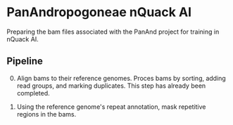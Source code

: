 # PanAndropogoneae nQuack AI

Preparing the bam files associated with the PanAnd project for training in nQuack AI.

## Pipeline

0. Align bams to their reference genomes. Proces bams by sorting, adding read groups, and marking duplicates. This step has already been completed.

1. Using the reference genome's repeat annotation, mask repetitive regions in the bams.
